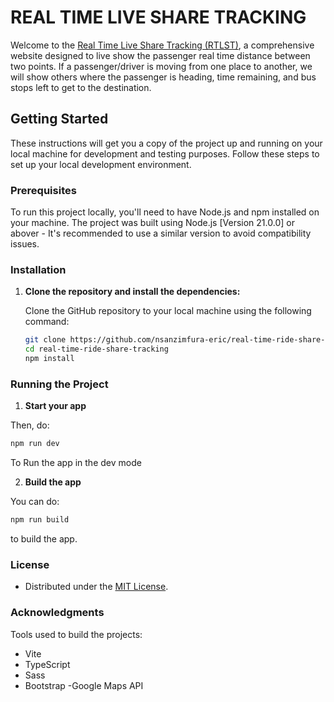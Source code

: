 # REAL TIME LIVE SHARE TRACKING

Welcome to the [Real Time Live Share Tracking (RTLST)](https://real-time-ride-share-tracking.onrender.com), a comprehensive website designed to live show the passenger real time distance between two points. If a passenger/driver is moving from one place to another, we will show others where the passenger is heading, time remaining, and bus stops left to get to the destination.

## Getting Started

These instructions will get you a copy of the project up and running on your local machine for development and testing purposes. Follow these steps to set up your local development environment.

### Prerequisites

To run this project locally, you'll need to have Node.js and npm installed on your machine. The project was built using Node.js [Version 21.0.0] or abover - It's recommended to use a similar version to avoid compatibility issues.

### Installation

1. **Clone the repository and install the dependencies:**

   Clone the GitHub repository to your local machine using the following command:

   ```bash
   git clone https://github.com/nsanzimfura-eric/real-time-ride-share-tracking.git
   cd real-time-ride-share-tracking
   npm install

   ```

### Running the Project

  1. **Start your app**

   Then, do:

   ```bash
   npm run dev
  ```

  To Run the app in the dev mode

  2. **Build the app**

   You can do:

   ```bash
   npm run build

  ```

  to build the app.

### License

- Distributed under the [MIT License](https://github.com/git/git-scm.com/blob/main/MIT-LICENSE.txt).

### Acknowledgments

Tools used to build the projects: 

- Vite
- TypeScript
- Sass
- Bootstrap
-Google Maps API

